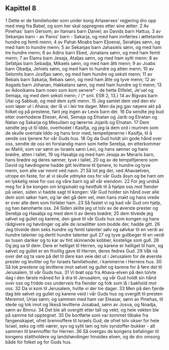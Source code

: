 ## Kapittel 8

1 Dette er de familiehoder som under kong Artaxerxes' regjering dro opp med meg fra Babel, og som her skal oppregnes etter sine ætter:
2 Av Pinehas' barn Gersom; av Itamars barn Daniel; av Davids barn Hattus;
3 av Sekanjas barn - av Paros' barn - Sakarja, og med ham innførtes i ættetavlen hundre og femti menn;
4 av Pahat-Moabs barn Eljoenai, Serahjas sønn, og med ham to hundre menn;
5 av Sekanjas barn Jahasiels sønn, og med ham tre hundre menn;
6 av Adins barn Ebed, Jonatans sønn, og med ham femti menn;
7 av Elams barn Jesaja, Ataljas sønn, og med ham sytti menn;
8 av Sefatjas barn Sebadja, Mikaels sønn, og med ham åtti menn;
9 av Joabs barn Obadja, Jehiels sønn, og med ham to hundre og atten menn;
10 av Selomits barn Josifjas sønn, og med ham hundre og seksti menn;
11 av Bebais barn Sakarja, Bebais sønn, og med ham åtte og tyve menn;
12 av Asgads barn Johanan, Hakkatans sønn, og med ham hundre og ti menn;
13 av Adonikams barn noen som kom senere* - de hette Elifelet, Je'uel og Semaja, og med dem seksti menn; / {* sml. ESR 2, 13.}
14 av Bigvais barn Utai og Sabbub, og med dem sytti menn.
15 Jeg samlet dem ved den elv som løper ut i Ahava; der lå vi i leir tre dager. Men da jeg gav nøyere akt på folket og på prestene, fant jeg ingen av Levis barn der.
16 Da sendte jeg bud etter overhodene Elieser, Ariel, Semaja og Elnatan og Jarib og Elnatan og Natan og Sakarja og Mesullam og lærerne Jojarib og Elnatan.
17 Dem sendte jeg ut til Iddo, overhodet i Kasifja, og jeg la dem ord i munnen som de skulle overtale Iddo og hans bror med, tempeltjenerne i Kasifja, til å sende oss tjenere for vår Guds hus.
18 Og da Gud holdt sin gode hånd over oss, sendte de oss en forstandig mann som hette Serebja, en etterkommer av Mahli, som var sønn av Israels sønn Levi, og hans sønner og hans brødre, atten i tallet,
19 og Hasabja og med ham Jesaja av Meraris barn, hans brødre og deres sønner, tyve i tallet,
20 og av de tempeltjenere som David og høvdingene hadde gitt levittene til tjenere, to hundre og tyve menn, som alle var nevnt ved navn.
21 Så lot jeg der, ved Ahavaelven, utrope en faste, for at vi skulle ydmyke oss for vår Guds åsyn og be ham om en lykkelig reise for oss og våre barn og all vår eiendom.
22 For jeg undså meg for å be kongen om krigsmakt og hestfolk til å hjelpe oss mot fiender på veien, siden vi hadde sagt til kongen: Vår Gud holder sin hånd over alle dem som søker ham, og lar det gå dem vel, men hans makt og hans vrede er over alle dem som forlater ham.
23 Så fastet vi og bad vår Gud om hjelp, og han bønnhørte oss.
24 Siden skilte jeg ut tolv av de øverste prester og Serebja og Hasabja og med dem ti av deres brødre;
25 dem tilveide jeg sølvet og gullet og karene, den gave til vår Guds hus som kongen og hans rådgivere og høvdinger og alle de israelitter som bodde der, hadde gitt.
26 Jeg tilveide dem seks hundre og femti talenter sølv og sølvkar til en verdi av hundre talenter og dertil hundre talenter gull
27 og tyve gullbeger til en verdi av tusen dariker og to kar av fint skinnende kobber, kostelige som gull.
28 Og jeg sa til dem: Dere er helliget til Herren, og karene er helliget til ham, og sølvet og gullet er en frivillig gave til Herren, deres fedres Gud.
29 Våk nå over det og ta vare på det til dere kan veie det ut i Jerusalem for de øverste prester og levitter og for Israels familiehoder, i kammerne i Herrens hus.
30 Så tok prestene og levittene imot sølvet og gullet og karene for å føre det til Jerusalem, til vår Guds hus.
31 Vi brøt opp fra Ahava-elven på den tolvte dag i den første måned for å dra til Jerusalem, og vår Gud holdt sin hånd over oss og fridde oss underveis fra fiender og folk som lå i bakhold mot oss.
32 Da vi kom til Jerusalem, hvilte vi der tre dager.
33 Men på den fjerde dag ble sølvet og gullet og karene veid i vår Guds hus og overgitt til presten Meremot, Urias sønn; og sammen med ham var Eleasar, sønn av Pinehas, til stede og tok imot og likeså levittene Josabad, sønn av Josva, og Noadja, sønn av Binnui.
34 Det ble alt overgitt etter tall og vekt; og hele vekten ble på samme tid opptegnet.
35 De bortførte som var kommet tilbake fra fangenskapet, ofret brennoffere til Israels Gud; de ofret tolv okser for hele Israel, seks og nitti værer, syv og sytti lam og tolv syndoffer-bukker - alt sammen til brennoffer for Herren.
36 Så overgav de kongens befalinger til kongens stattholdere og landshøvdinger hinsides elven, og de dro omsorg både for folket og for Guds hus.
